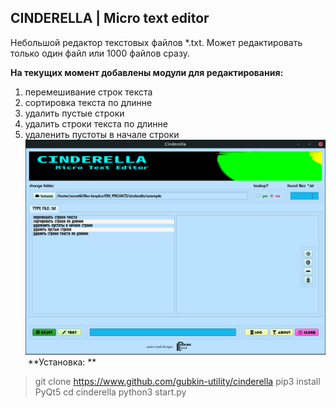 
## CINDERELLA | Micro text editor

Небольшой редактор текстовых файлов *.txt. 
Может редактировать только один файл или 1000 файлов сразу.

**На текущих момент добавлены модули для редактирования:**
1. перемешивание строк текста
2. сортировка текста по длинне
3. удалить пустые строки
4. удалить строки текста по длинне
5. удаленить пустоты в начале строки
​
![CINDERELLA](https://github.com/gubkin-utility/cinderella/blob/master/pic_example.png?raw=true "CINDERELLA")
​
**Установка:
**
> git clone https://www.github.com/gubkin-utility/cinderella
> pip3 install PyQt5
> cd cinderella
python3 start.py


